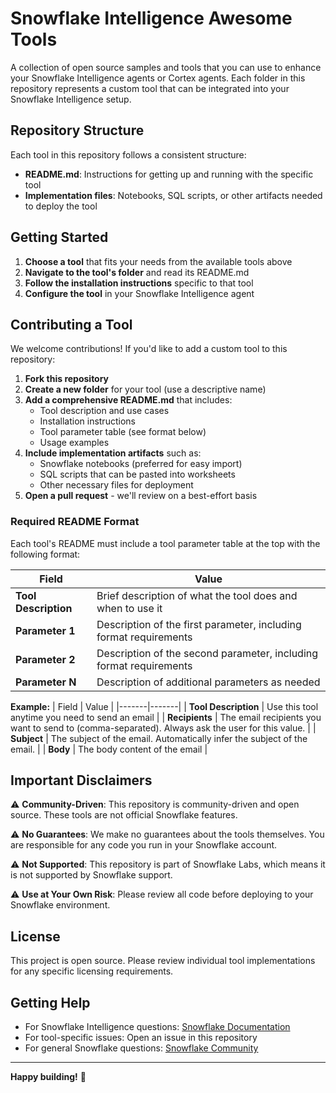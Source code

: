 # Snowflake Intelligence Awesome Tools

A collection of open source samples and tools that you can use to enhance your Snowflake Intelligence agents or Cortex agents. Each folder in this repository represents a custom tool that can be integrated into your Snowflake Intelligence setup.

## Repository Structure

Each tool in this repository follows a consistent structure:
- **README.md**: Instructions for getting up and running with the specific tool
- **Implementation files**: Notebooks, SQL scripts, or other artifacts needed to deploy the tool

## Getting Started

1. **Choose a tool** that fits your needs from the available tools above
2. **Navigate to the tool's folder** and read its README.md
3. **Follow the installation instructions** specific to that tool
4. **Configure the tool** in your Snowflake Intelligence agent

## Contributing a Tool

We welcome contributions! If you'd like to add a custom tool to this repository:

1. **Fork this repository**
2. **Create a new folder** for your tool (use a descriptive name)
3. **Add a comprehensive README.md** that includes:
   - Tool description and use cases
   - Installation instructions
   - Tool parameter table (see format below)
   - Usage examples
4. **Include implementation artifacts** such as:
   - Snowflake notebooks (preferred for easy import)
   - SQL scripts that can be pasted into worksheets
   - Other necessary files for deployment
5. **Open a pull request** - we'll review on a best-effort basis

### Required README Format

Each tool's README must include a tool parameter table at the top with the following format:

| Field | Value |
|-------|-------|
| **Tool Description** | Brief description of what the tool does and when to use it |
| **Parameter 1** | Description of the first parameter, including format requirements |
| **Parameter 2** | Description of the second parameter, including format requirements |
| **Parameter N** | Description of additional parameters as needed |

**Example:**
| Field | Value |
|-------|-------|
| **Tool Description** | Use this tool anytime you need to send an email |
| **Recipients** | The email recipients you want to send to (comma-separated). Always ask the user for this value. |
| **Subject** | The subject of the email. Automatically infer the subject of the email. |
| **Body** | The body content of the email |

## Important Disclaimers

⚠️ **Community-Driven**: This repository is community-driven and open source. These tools are not official Snowflake features.

⚠️ **No Guarantees**: We make no guarantees about the tools themselves. You are responsible for any code you run in your Snowflake account.

⚠️ **Not Supported**: This repository is part of Snowflake Labs, which means it is not supported by Snowflake support.

⚠️ **Use at Your Own Risk**: Please review all code before deploying to your Snowflake environment.

## License

This project is open source. Please review individual tool implementations for any specific licensing requirements.

## Getting Help

- For Snowflake Intelligence questions: [Snowflake Documentation](https://docs.snowflake.com/)
- For tool-specific issues: Open an issue in this repository
- For general Snowflake questions: [Snowflake Community](https://community.snowflake.com/)

---

**Happy building!** 🚀
